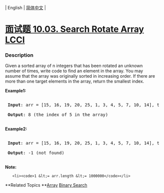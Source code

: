 | English | [简体中文](README.md) |

# [面试题 10.03. Search Rotate Array LCCI](https://leetcode-cn.com/problems/search-rotate-array-lcci)
 ### Description
<p>Given a sorted array of n integers that has been rotated an unknown number of times, write code to find an element in the array. You may assume that the array was originally sorted in increasing order. If there are more than one target elements in the array, return the smallest index.</p>

<p><strong>Example1:</strong></p>

<pre>
<strong> Input</strong>: arr = [15, 16, 19, 20, 25, 1, 3, 4, 5, 7, 10, 14], target = 5
<strong> Output</strong>: 8 (the index of 5 in the array)
</pre>

<p><strong>Example2:</strong></p>

<pre>
<strong> Input</strong>: arr = [15, 16, 19, 20, 25, 1, 3, 4, 5, 7, 10, 14], target = 11
<strong> Output</strong>: -1 (not found)
</pre>

<p><strong>Note:</strong></p>

<ol>
	<li><code>1 &lt;= arr.length &lt;= 1000000</code></li>
</ol>

**Related Topics	**[Array](https://leetcode-cn.com/tag/array) [Binary Search](https://leetcode-cn.com/tag/binary-search) 